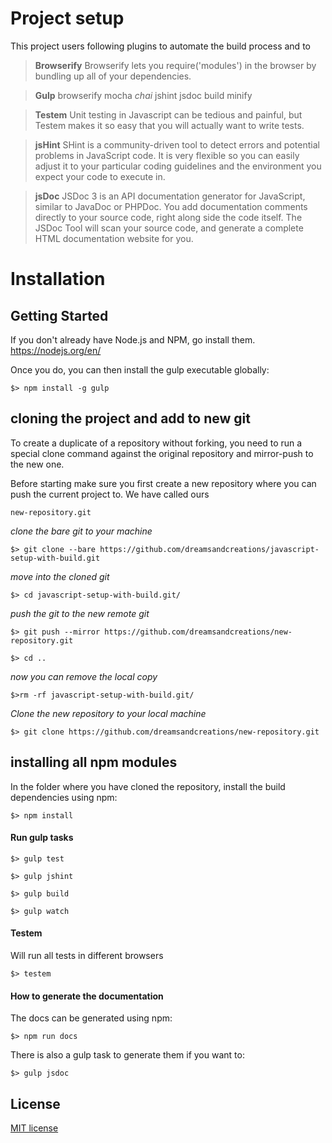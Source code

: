 # Project setup

This project users following plugins to automate the build process and to
>**Browserify**
>Browserify lets you require('modules') in the browser by bundling up all of your dependencies.

>**Gulp**
browserify
mocha *chai*
jshint
jsdoc
build
minify

>**Testem**
Unit testing in Javascript can be tedious and painful, but Testem makes it so easy that you will actually want to write tests.

>**jsHint**
SHint is a community-driven tool to detect errors and potential problems in JavaScript code. It is very flexible so you can easily adjust it to your particular coding guidelines and the environment you expect your code to execute in.

>**jsDoc**
JSDoc 3 is an API documentation generator for JavaScript, similar to JavaDoc or PHPDoc. You add documentation comments directly to your source code, right along side the code itself. The JSDoc Tool will scan your source code, and generate a complete HTML documentation website for you.

# Installation

## Getting Started
If you don't already have Node.js and NPM, go install them.
https://nodejs.org/en/

Once you do, you can then install the gulp executable globally:

```
$> npm install -g gulp
```

## cloning the project and add to new git
To create a duplicate of a repository without forking, you need to run a special clone command against the original repository and mirror-push to the new one.

Before starting make sure you first create a new repository where you can push the current project to.
We have called ours
```
new-repository.git
```

*clone  the bare git to your machine*
```
$> git clone --bare https://github.com/dreamsandcreations/javascript-setup-with-build.git
```
*move into the cloned git*
```
$> cd javascript-setup-with-build.git/
```
*push the git to the new remote git*
```
$> git push --mirror https://github.com/dreamsandcreations/new-repository.git
```


```
$> cd ..
```
*now you can remove the local copy*
```
$>rm -rf javascript-setup-with-build.git/
```
*Clone the new repository to your local machine*
```
$> git clone https://github.com/dreamsandcreations/new-repository.git
```

## installing all npm modules
In the folder where you have cloned the repository, install the build dependencies using npm:

```
$> npm install
```

#### Run gulp tasks
```
$> gulp test
```

```
$> gulp jshint
```

```
$> gulp build
```

```
$> gulp watch
```

#### Testem
Will run all tests in different browsers
```
$> testem
```

#### How to generate the documentation ###

The docs can be generated using npm:

```
$> npm run docs
```

There is also a gulp task to generate them if you want to:

```
$> gulp jsdoc
```

## License

[MIT license](http://opensource.org/licenses/MIT)
